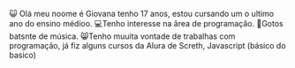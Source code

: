 😺 Olá meu noome é Giovana tenho 17 anos, estou cursando um o ultimo ano do ensino médioo.
💻Tenho interesse na ãrea de programação.
🎸Gotos batsnte de música.
😸Tenho muuita vontade de trabalhas com programação, já fiz alguns cursos da Alura de Screth, Javascript (básico do basico)  
